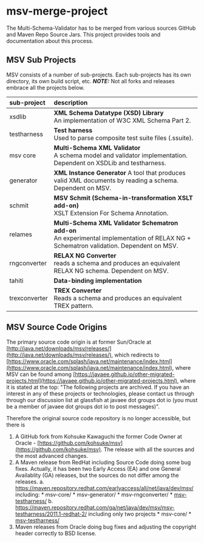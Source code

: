 # msv-merge-project

The Multi-Schema-Validator has to be merged from various sources GitHub and Maven Repo Source Jars.
This project provides tools and documentation about this process.

## MSV Sub Projects

MSV consists of a number of sub-projects. Each sub-projects has its own directory, its own build script, etc.
***NOTE:*** Not all forks and releases embrace all the projects below.

| sub-project   | description                                                                                                                                |
|:--------------|:-------------------------------------------------------------------------------------------------------------------------------------------|
| xsdlib        | **XML Schema Datatype (XSD) Library**<br/>An implementation of W3C XML Schema Part 2.                                                      |
| testharness   | **Test harness**<br/>Used to parse composite test suite files (.ssuite).                                                                   |
| msv core      | **Multi-Schema XML Validator**<br/>A schema model and validator implementation. Dependent on XSDLib and testharness.                       |
| generator     | **XML Instance Generator** A tool that produces valid XML documents by reading a schema. Dependent on MSV.                                 |
| schmit        | **MSV Schmit (Schema-in-transformation XSLT add-on)**<br/>XSLT Extension For Schema Annotation.                                            |
| relames       | **Multi-Schema XML Validator Schematron add-on**<br/>An experimental implementation of RELAX NG + Schematron validation. Dependent on MSV. |
| rngconverter  | **RELAX NG Converter**<br/>reads a schema and produces an equivalent RELAX NG schema. Dependent on MSV.                                    |
| tahiti        | **Data-binding implementation**                                                                                                            |
| trexconverter | **TREX Converter**<br/>Reads a schema and produces an equivalent TREX pattern.                                                             |

## MSV Source Code Origins

The primary source code origin is at former Sun/Oracle at [http://java.net/downloads/msv/releases/](http://java.net/downloads/msv/releases/), which redirects to [https://www.oracle.com/splash/java.net/maintenance/index.html](https://www.oracle.com/splash/java.net/maintenance/index.html), where MSV can be found among [https://javaee.github.io/other-migrated-projects.html](https://javaee.github.io/other-migrated-projects.html), where it is stated at the top: "The following projects are archived. If you have an interest in any of these projects or technologies, please contact us through through our discussion list at glassfish at javaee dot groups dot io (you must be a member of javaee dot groups dot io to post messages)".

Therefore the original source code repository is no longer accessible, but there is 

1. A GitHub fork from Kohsuke Kawaguchi the former Code Owner at Oracle - [https://github.com/kohsuke/msv](https://github.com/kohsuke/msv).
The release with all the sources and the most advanced changes.
2. A Maven release from RedHat including Source Code doing some bug fixes.
Actually, it has been two Early Access (EA) and one General Availablity (GA) releases, but the sources do not differ among the releases.
    a. https://maven.repository.redhat.com/earlyaccess/all/net/java/dev/msv/ including:
        * msv-core/
        * msv-generator/
        * msv-rngconverter/
        * [msv-testharness/](https://maven.repository.redhat.com/earlyaccess/all/net/java/dev/msv/msv-testharness/2011.1-redhat-2/msv-testharness-2011.1-redhat-2-sources.jar)
    b. https://maven.repository.redhat.com/ga/net/java/dev/msv/msv-testharness/2011.1-redhat-2/ including only two projects 
        * msv-core/
        * [msv-testharness/](https://maven.repository.redhat.com/ga/net/java/dev/msv/msv-testharness/2011.1-redhat-2/msv-testharness-2011.1-redhat-2-sources.jar)
3. Maven releases from Oracle doing bug fixes and adjusting the copyright header correctly to BSD license.
